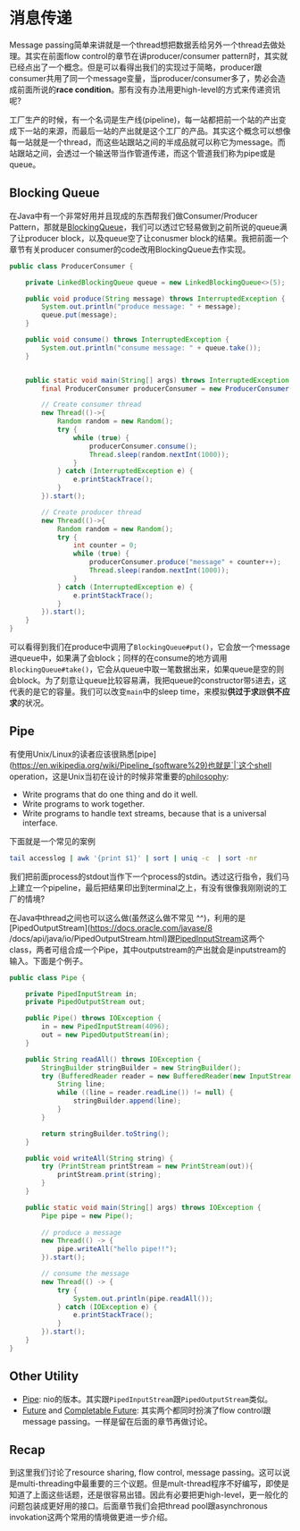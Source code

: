 # 消息传递

Message passing简单来讲就是一个thread想把数据丢给另外一个thread去做处理。其实在前面flow control的章节在讲producer/consumer pattern时，其实就已经点出了一个概念。但是可以看得出我们的实现过于简略，producer跟consumer共用了同一个message变量，当producer/consumer多了，势必会造成前面所说的**race condition**。那有没有办法用更high-level的方式来传递资讯呢?

工厂生产的时候，有一个名词是生产线(pipeline)，每一站都把前一个站的产出变成下一站的来源，而最后一站的产出就是这个工厂的产品。其实这个概念可以想像每一站就是一个thread，而这些站跟站之间的半成品就可以称它为message。而站跟站之间，会透过一个输送带当作管道传递，而这个管道我们称为pipe或是queue。

## Blocking Queue

在Java中有一个非常好用并且现成的东西帮我们做Consumer/Producer Pattern，那就是[BlockingQueue](https://docs.oracle.com/javase/8/docs/api/java/util/concurrent/BlockingQueue.html)，我们可以透过它轻易做到之前所说的queue满了让producer block，以及queue空了让conusmer block的结果。我把前面一个章节有关producer consumer的code改用BlockingQueue去作实现。

```java
public class ProducerConsumer {

    private LinkedBlockingQueue queue = new LinkedBlockingQueue<>(5);

    public void produce(String message) throws InterruptedException {
        System.out.println("produce message: " + message);
        queue.put(message);
    }

    public void consume() throws InterruptedException {
        System.out.println("consume message: " + queue.take());
    }


    public static void main(String[] args) throws InterruptedException {
        final ProducerConsumer producerConsumer = new ProducerConsumer();

        // Create consumer thread
        new Thread(()->{
            Random random = new Random();
            try {
                while (true) {
                    producerConsumer.consume();
                    Thread.sleep(random.nextInt(1000));
                }
            } catch (InterruptedException e) {
                e.printStackTrace();
            }
        }).start();

        // Create producer thread
        new Thread(()->{
            Random random = new Random();
            try {
                int counter = 0;
                while (true) {
                    producerConsumer.produce("message" + counter++);
                    Thread.sleep(random.nextInt(1000));
                }
            } catch (InterruptedException e) {
                e.printStackTrace();
            }
        }).start();
    }
}
```
可以看得到我们在produce中调用了`BlockingQueue#put()`，它会放一个message进queue中，如果满了会block；同样的在consume的地方调用`BlockingQueue#take()`，它会从queue中取一笔数据出来，如果queue是空的则会block。为了刻意让queue比较容易满，我把queue的constructor带`5`进去，这代表的是它的容量。我们可以改变`main`中的sleep time，来模拟**供过于求**跟**供不应求**的状况。

## Pipe

有使用Unix/Linux的读者应该很熟悉[pipe](https://en.wikipedia.org/wiki/Pipeline_(software%29)也就是`|`这个shell operation，这是Unix当初在设计的时候非常重要的[philosophy](https://en.wikipedia.org/wiki/Unix_philosophy):

- Write programs that do one thing and do it well.
- Write programs to work together.
- Write programs to handle text streams, because that is a universal interface.

下面就是一个常见的案例

```bash
tail accesslog | awk '{print $1}' | sort | uniq -c  | sort -nr
```

我们把前面process的stdout当作下一个process的stdin。透过这行指令，我们马上建立一个pipeline，最后把结果印出到terminal之上，有没有很像我刚刚说的工厂的情境?

在Java中thread之间也可以这么做(虽然这么做不常见 ^^)，利用的是[PipedOutputStream](https://docs.oracle.com/javase/8
/docs/api/java/io/PipedOutputStream.html)跟[PipedInputStream](https://docs.oracle.com/javase/8/docs/api/java/io/PipedInputStream.html)这两个class，两者可组合成一个Pipe，其中outputstream的产出就会是inputstream的输入。下面是个例子。

```java
public class Pipe {

    private PipedInputStream in;
    private PipedOutputStream out;

    public Pipe() throws IOException {
        in = new PipedInputStream(4096);
        out = new PipedOutputStream(in);
    }

    public String readAll() throws IOException {
        StringBuilder stringBuilder = new StringBuilder();
        try (BufferedReader reader = new BufferedReader(new InputStreamReader(in))) {
            String line;
            while ((line = reader.readLine()) != null) {
                stringBuilder.append(line);
            }
        }

        return stringBuilder.toString();
    }

    public void writeAll(String string) {
        try (PrintStream printStream = new PrintStream(out)){
            printStream.print(string);
        }
    }

    public static void main(String[] args) throws IOException {
        Pipe pipe = new Pipe();
        
        // produce a message
        new Thread(() -> {
            pipe.writeAll("hello pipe!!");
        }).start();

        // consume the message
        new Thread(() -> {
            try {
                System.out.println(pipe.readAll());
            } catch (IOException e) {
                e.printStackTrace();
            }
        }).start();
    }
}
```

## Other Utility

- [Pipe](https://docs.oracle.com/javase/8/docs/api/java/nio/channels/Pipe.html): nio的版本。其实跟`PipedInputStream`跟`PipedOutputStream`类似。
- [Future](https://docs.oracle.com/javase/8/docs/api/index.html?java/util/concurrent/Future.html) and [Completable Future](https://docs.oracle.com/javase/8/docs/api/index.html?java/util/concurrent/CompletableFuture.html): 其实两个都同时扮演了flow control跟message passing。一样是留在后面的章节再做讨论。

## Recap

到这里我们讨论了resource sharing, flow control, message passing。这可以说是multi-threading中最重要的三个议题。但是mult-thread程序不好编写，即使是知道了上面这些话题，还是很容易出错。因此有必要把更high-level，更一般化的问题包装成更好用的接口。后面章节我们会把thread pool跟asynchronous invokation这两个常用的情境做更进一步介绍。
